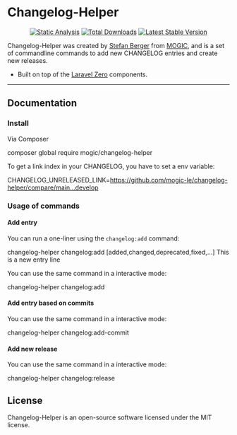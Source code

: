# Changelog-Helper

<p align="center">
  <a href="https://github.com/mogic/changelog-helper/actions"><img src="https://github.com/mogic-le/changelog-helper/actions/workflows/static.yml/badge.svg" alt="Static Analysis" /></a>
  <a href="https://packagist.org/packages/mogic/changelog-helper"><img src="https://img.shields.io/packagist/dt/mogic/changelog-helper.svg" alt="Total Downloads" /></a>
  <a href="https://packagist.org/packages/mogic/changelog-helper"><img src="https://img.shields.io/packagist/v/mogic/changelog-helper.svg?label=stable" alt="Latest Stable Version" /></a>
</p>

Changelog-Helper was created by [Stefan Berger](https://github.com/mogic-le) from [MOGIC](https://www.mogic.com), and is a set of commandline commands to add new CHANGELOG entries and create new releases.

- Built on top of the [Laravel Zero](https://laravel-zero.com) components.

------

## Documentation

### Install

Via Composer

  composer global require mogic/changelog-helper

To get a link index in your CHANGELOG, you have to set a env variable:

  CHANGELOG_UNRELEASED_LINK=https://github.com/mogic-le/changelog-helper/compare/main...develop

### Usage of commands

#### Add entry

You can run a one-liner using the `changelog:add` command:

  changelog-helper changelog:add [added,changed,deprecated,fixed,...] This is a new entry line

You can use the same command in a interactive mode:

  changelog-helper changelog:add

#### Add entry based on commits

You can use the same command in a interactive mode:

  changelog-helper changelog:add-commit

#### Add new release

You can use the same command in a interactive mode:

  changelog-helper changelog:release


## License

Changelog-Helper is an open-source software licensed under the MIT license.
